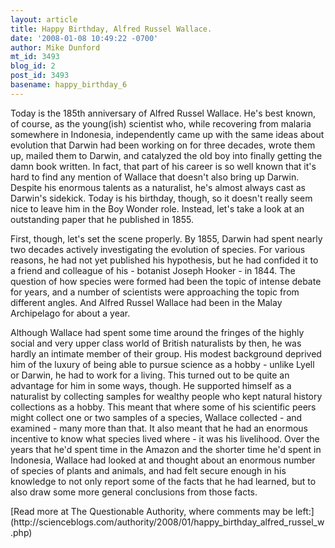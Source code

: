```yaml
---
layout: article
title: Happy Birthday, Alfred Russel Wallace.
date: '2008-01-08 10:49:22 -0700'
author: Mike Dunford
mt_id: 3493
blog_id: 2
post_id: 3493
basename: happy_birthday_6
---
```

<p>
Today is the 185th anniversary of Alfred Russel Wallace. He's best known, of course, as the young(ish) scientist who, while recovering from malaria somewhere in Indonesia, independently came up with the same ideas about evolution that Darwin had been working on for three decades, wrote them up, mailed them to Darwin, and catalyzed the old boy into finally getting the damn book written. In fact, that part of his career is so well known that it's hard to find any mention of Wallace that doesn't also bring up Darwin. Despite his enormous talents as a naturalist, he's almost always cast as Darwin's sidekick. Today is his birthday, though, so it doesn't really seem nice to leave him in the Boy Wonder role. Instead, let's take a look at an outstanding paper that he published in 1855. 
</p>

<p>
First, though, let's set the scene properly. By 1855, Darwin had spent nearly two decades actively investigating the evolution of species. For various reasons, he had not yet published his hypothesis, but he had confided it to a friend and colleague of his - botanist Joseph Hooker - in 1844. The question of how species were formed had been the topic of intense debate for years, and a number of scientists were approaching the topic from different angles. And Alfred Russel Wallace had been in the Malay Archipelago for about a year. 
</p>

<p>
Although Wallace had spent some time around the fringes of the highly social and very upper class world of British naturalists by then, he was hardly an intimate member of their group. His modest background deprived him of the luxury of being able to pursue science as a hobby - unlike Lyell or Darwin, he had to work for a living. This turned out to be quite an advantage for him in some ways, though. He supported himself as a naturalist by collecting samples for wealthy people who kept natural history collections as a hobby. This meant that where some of his scientific peers might collect one or two samples of a species, Wallace collected - and examined - many more than that. It also meant that he had an enormous incentive to know what species lived where - it was his livelihood. Over the years that he'd spent time in the Amazon and the shorter time he'd spent in Indonesia, Wallace had looked at and thought about an enormous number of species of plants and animals, and had felt secure enough in his knowledge to not only report some of the facts that he had learned, but to also draw some more general conclusions from those facts. 
</p>


<p>[Read more at The Questionable Authority, where comments may be left:](http://scienceblogs.com/authority/2008/01/happy_birthday_alfred_russel_w.php)</p>
